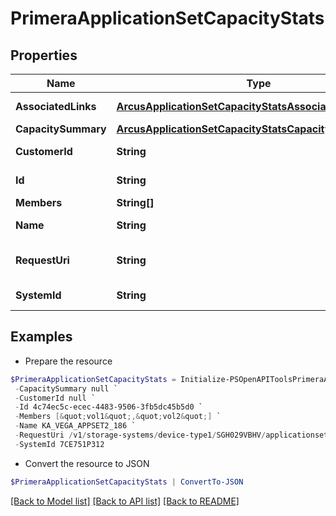 # PrimeraApplicationSetCapacityStats
## Properties

Name | Type | Description | Notes
------------ | ------------- | ------------- | -------------
**AssociatedLinks** | [**ArcusApplicationSetCapacityStatsAssociatedLinksInner[]**](ArcusApplicationSetCapacityStatsAssociatedLinksInner.md) | Associated Links Details | [optional] 
**CapacitySummary** | [**ArcusApplicationSetCapacityStatsCapacitySummary**](ArcusApplicationSetCapacityStatsCapacitySummary.md) |  | [optional] 
**CustomerId** | **String** | The customer application identifier | [optional] 
**Id** | **String** | Uid of the applicationset | [optional] 
**Members** | **String[]** | Volume Names | [optional] 
**Name** | **String** | Name of the application set | [optional] 
**RequestUri** | **String** | RequestUri for applicationsets resources | [optional] 
**SystemId** | **String** | SystemId/serialNumber of the array. | [optional] 

## Examples

- Prepare the resource
```powershell
$PrimeraApplicationSetCapacityStats = Initialize-PSOpenAPIToolsPrimeraApplicationSetCapacityStats  -AssociatedLinks [{&quot;resourceUri&quot;:&quot;/v1/storage-systems/device-type1/7CE751P312&quot;,&quot;type&quot;:&quot;systems&quot;},{&quot;resourceUri&quot;:&quot;/v1/storage-systems/device-type1/7CE751P312/applicationsets/8f4e84da31ae80b362786a15b290f1eb/volumes&quot;,&quot;type&quot;:&quot;volumes&quot;}] `
 -CapacitySummary null `
 -CustomerId null `
 -Id 4c74ec5c-ecec-4483-9506-3fb5dc45b5d0 `
 -Members [&quot;vol1&quot;,&quot;vol2&quot;] `
 -Name KA_VEGA_APPSET2_186 `
 -RequestUri /v1/storage-systems/device-type1/SGH029VBHV/applicationsets/fd3244ef7f1ab8bd16500c7a41bdf8f8/capacity-stats `
 -SystemId 7CE751P312
```

- Convert the resource to JSON
```powershell
$PrimeraApplicationSetCapacityStats | ConvertTo-JSON
```

[[Back to Model list]](../README.md#documentation-for-models) [[Back to API list]](../README.md#documentation-for-api-endpoints) [[Back to README]](../README.md)

